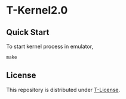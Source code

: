# T-Kernel2.0

## Quick Start

To start kernel process in emulator, 

```
make
```

## License

This repository is distributed under [T-License](https://www.tron.org/download/index.php?route=information/information&information_id=40).
